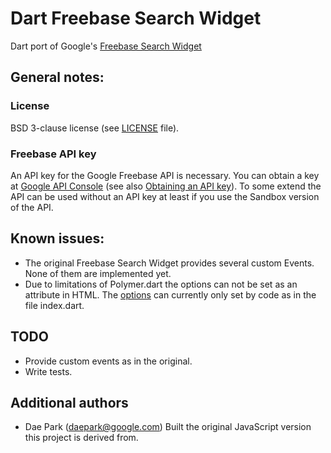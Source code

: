 # Dart Freebase Search Widget

Dart port of Google's [Freebase Search Widget](https://developers.google.com/freebase/v1/search-widget)

## General notes:

### License
BSD 3-clause license (see [LICENSE](https://github.com/zoechi/dart-freebase-search-widget/blob/master/LICENSE) file).

### Freebase API key
An API key for the Google Freebase API is necessary.
You can obtain a key at [Google API Console](https://code.google.com/apis/console) (see also [Obtaining an API key](https://developers.google.com/freebase/v1/search-widget#obtaining-an-api-key)).
To some extend the API can be used without an API key at least if you use the Sandbox version of the API.


## Known issues:
* The original Freebase Search Widget provides several custom Events. None of them are implemented yet.
* Due to limitations of Polymer.dart the options can not be set as an attribute in HTML.
The [options](https://developers.google.com/freebase/v1/search-widget#configuration-options) can currently only set by code as in the file index.dart.


## TODO
* Provide custom events as in the original.
* Write tests.

## Additional authors
* Dae Park (daepark@google.com) Built the original JavaScript version this project is derived from.
<!--This project received help from: -->

<!--- * Lastname Firstname <firstname.lastname@domain.com> -->

